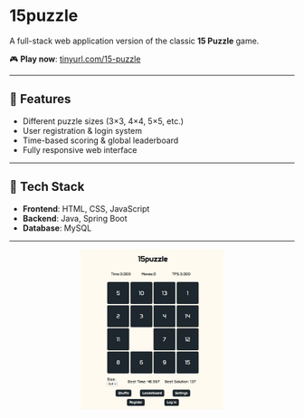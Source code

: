 # 15puzzle

A full-stack web application version of the classic **15 Puzzle** game.

🎮 **Play now**: [tinyurl.com/15-puzzle](https://tinyurl.com/15-puzzle)

---

## 🧩 Features
- Different puzzle sizes (3×3, 4×4, 5×5, etc.)
- User registration & login system
- Time-based scoring & global leaderboard
- Fully responsive web interface
---

## 🚀 Tech Stack

- **Frontend**: HTML, CSS, JavaScript  
- **Backend**: Java, Spring Boot  
- **Database**: MySQL  

---
<p align="center">
<img src="src/main/resources/static/assets/image_1.jpg" alt="Puzzle Preview" width="50%"/>
</p>
